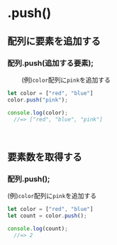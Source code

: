# .push()
  
## 配列に要素を追加する
### 配列.push(追加する要素);
　　
(例)`color`配列に`pink`を追加する
```js
let color = ["red", "blue"]
color.push("pink");

console.log(color);
  //=> ["red", "blue", "pink"]
```

<br>

## 要素数を取得する
### 配列.push();
  
(例)`color`配列に`pink`を追加する
```js
let color = ["red", "blue"]
let count = color.push();

console.log(count);
  //=> 2
```
